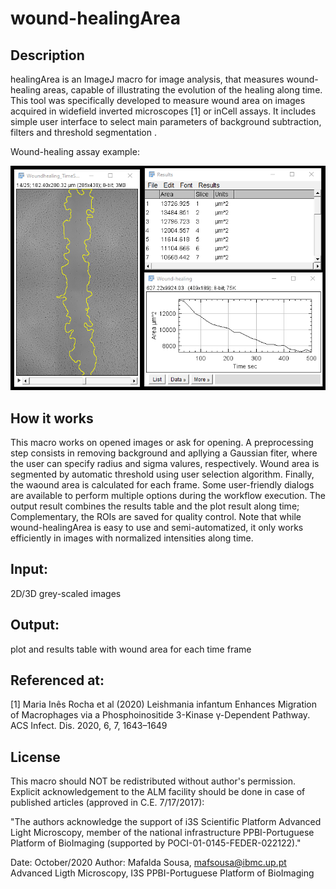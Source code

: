 # wound-healingArea

## Description
healingArea is an ImageJ macro for image analysis, that measures wound-healing areas, capable of illustrating the evolution of the healing along time. This tool was specifically developed to measure wound area on images acquired in widefield inverted microscopes [1] or inCell assays. It includes simple user interface to select main parameters of background subtraction, filters and threshold segmentation .

Wound-healing assay example:

![picture alt](https://github.com/mafsousa/wound-healingArea/blob/main/example.png)

## How it works
This macro works on opened images or ask for opening. A preprocessing step consists in removing background and apllying a Gaussian fiter, where the user can specify radius and sigma valures, respectively. Wound area is segmented by automatic threshold using user selection algorithm. Finally, the waound area is calculated for each frame. Some user-friendly dialogs are available to perform multiple options during the workflow execution. The output result combines the results table and the plot result along time; Complementary, the ROIs are saved for quality control. Note that while wound-healingArea is easy to use and semi-automatized, it only works efficiently in images with normalized intensities along time.
	
## Input:
  2D/3D grey-scaled images 

## Output: 
  plot and results table with wound area for each time frame 
  
## Referenced at:

[1] Maria Inês Rocha et al (2020) Leishmania infantum Enhances Migration of Macrophages via a Phosphoinositide 3-Kinase γ-Dependent Pathway. ACS Infect. Dis. 2020, 6, 7, 1643–1649
  
## License 
This macro should NOT be redistributed without author's permission. 
Explicit acknowledgement to the ALM facility should be done in case of published articles 
(approved in C.E. 7/17/2017):     
 
"The authors acknowledge the support of i3S Scientific Platform Advanced Light Microscopy, 
member of the national infrastructure PPBI-Portuguese Platform of BioImaging 
(supported by POCI-01-0145-FEDER-022122)."
 
Date: October/2020
Author: Mafalda Sousa, mafsousa@ibmc.up.pt
Advanced Ligth Microscopy, I3S 
PPBI-Portuguese Platform of BioImaging
